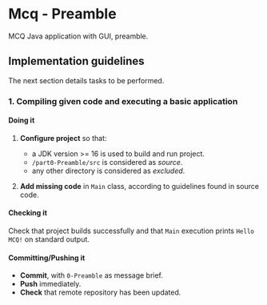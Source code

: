 # Mcq - Preamble

MCQ Java application with GUI, preamble.

## Implementation guidelines

The next section details tasks to be performed.

### 1. Compiling given code and executing a basic application

#### Doing it

1. **Configure project** so that:
   - a JDK version >= 16 is used to build and run project. 
   - `/part0-Preamble/src` is considered as _source_. 
   - any other directory is considered as _excluded_.
   
2. **Add missing code** in `Main` class, according to guidelines found in source code.

#### Checking it

Check that project builds successfully and that `Main` execution prints `Hello MCQ!` on standard output.

#### Committing/Pushing it

 - **Commit**, with `0-Preamble` as message brief.
 - **Push** immediately.
 - **Check** that remote repository has been updated.